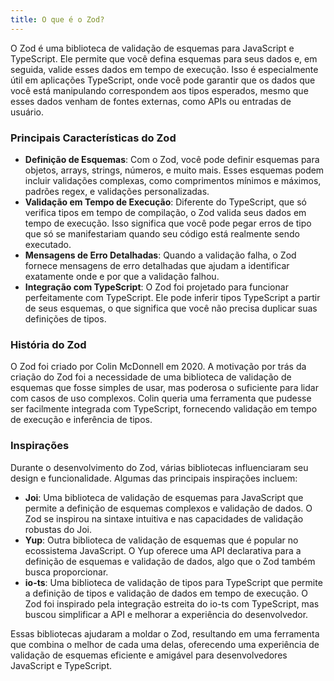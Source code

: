 ```yaml
---
title: O que é o Zod?
---
```


O Zod é uma biblioteca de validação de esquemas para JavaScript e TypeScript. Ele permite que você defina esquemas para seus dados e, em seguida, valide esses dados em tempo de execução. Isso é especialmente útil em aplicações TypeScript, onde você pode garantir que os dados que você está manipulando correspondem aos tipos esperados, mesmo que esses dados venham de fontes externas, como APIs ou entradas de usuário.

### Principais Características do Zod

- **Definição de Esquemas**: Com o Zod, você pode definir esquemas para objetos, arrays, strings, números, e muito mais. Esses esquemas podem incluir validações complexas, como comprimentos mínimos e máximos, padrões regex, e validações personalizadas.
- **Validação em Tempo de Execução**: Diferente do TypeScript, que só verifica tipos em tempo de compilação, o Zod valida seus dados em tempo de execução. Isso significa que você pode pegar erros de tipo que só se manifestariam quando seu código está realmente sendo executado.
- **Mensagens de Erro Detalhadas**: Quando a validação falha, o Zod fornece mensagens de erro detalhadas que ajudam a identificar exatamente onde e por que a validação falhou.
- **Integração com TypeScript**: O Zod foi projetado para funcionar perfeitamente com TypeScript. Ele pode inferir tipos TypeScript a partir de seus esquemas, o que significa que você não precisa duplicar suas definições de tipos.

### História do Zod

O Zod foi criado por Colin McDonnell em 2020. A motivação por trás da criação do Zod foi a necessidade de uma biblioteca de validação de esquemas que fosse simples de usar, mas poderosa o suficiente para lidar com casos de uso complexos. Colin queria uma ferramenta que pudesse ser facilmente integrada com TypeScript, fornecendo validação em tempo de execução e inferência de tipos.

### Inspirações

Durante o desenvolvimento do Zod, várias bibliotecas influenciaram seu design e funcionalidade. Algumas das principais inspirações incluem:

- **Joi**: Uma biblioteca de validação de esquemas para JavaScript que permite a definição de esquemas complexos e validação de dados. O Zod se inspirou na sintaxe intuitiva e nas capacidades de validação robustas do Joi.
- **Yup**: Outra biblioteca de validação de esquemas que é popular no ecossistema JavaScript. O Yup oferece uma API declarativa para a definição de esquemas e validação de dados, algo que o Zod também busca proporcionar.
- **io-ts**: Uma biblioteca de validação de tipos para TypeScript que permite a definição de tipos e validação de dados em tempo de execução. O Zod foi inspirado pela integração estreita do io-ts com TypeScript, mas buscou simplificar a API e melhorar a experiência do desenvolvedor.

Essas bibliotecas ajudaram a moldar o Zod, resultando em uma ferramenta que combina o melhor de cada uma delas, oferecendo uma experiência de validação de esquemas eficiente e amigável para desenvolvedores JavaScript e TypeScript.
